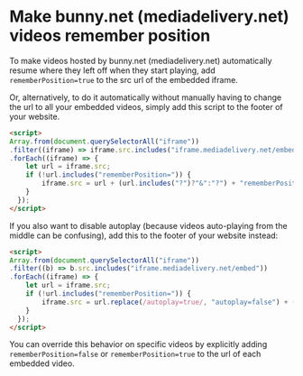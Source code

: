 # Make bunny.net (mediadelivery.net) videos remember position

To make videos hosted by bunny.net (mediadelivery.net) automatically resume where they left off when they start playing, add `rememberPosition=true` to the src url of the embedded iframe.

Or, alternatively, to do it automatically without manually having to change the url to all your embedded videos, simply add this script to the footer of your website.

```html
<script>
Array.from(document.querySelectorAll("iframe"))
.filter((iframe) => iframe.src.includes("iframe.mediadelivery.net/embed"))
.forEach((iframe) => {
    let url = iframe.src;
    if (!url.includes("rememberPosition=")) {
        iframe.src = url + (url.includes("?")?"&":"?") + "rememberPosition=true";
    }
  });
</script>
```

If you also want to disable autoplay (because videos auto-playing from the middle can be confusing), add this to the footer of your website instead:

```html
<script>
Array.from(document.querySelectorAll("iframe"))
.filter((b) => b.src.includes("iframe.mediadelivery.net/embed"))
.forEach((iframe) => {
    let url = iframe.src;
    if (!url.includes("rememberPosition=")) {
        iframe.src = url.replace(/autoplay=true/, "autoplay=false") + (url.includes("?")?"&":"?") + "rememberPosition=true";
    }
  });
</script>
```

You can override this behavior on specific videos by explicitly adding `rememberPosition=false` or `rememberPosition=true` to the url of each embedded video.